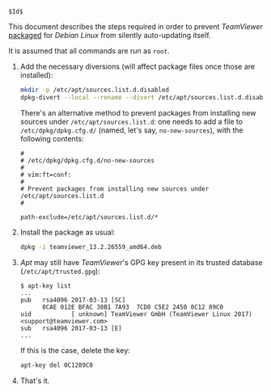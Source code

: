 
 `$Id$`

This document describes the steps required in order to prevent _TeamViewer_
[packaged](https://www.teamviewer.com/en/download/linux/)
for _Debian Linux_ from silently auto-updating itself.

It is assumed that all commands are run as `root`.

1. Add the necessary diversions (will affect package files once those are installed):
   ```bash
   mkdir -p /etc/apt/sources.list.d.disabled
   dpkg-divert --local --rename --divert /etc/apt/sources.list.d.disabled/teamviewer.list /etc/apt/sources.list.d/teamviewer.list
   ```
   There's an alternative method to prevent packages from installing new sources
   under  `/etc/apt/sources.list.d`: one needs to add a file to
   `/etc/dpkg/dpkg.cfg.d/` (named, let's say, `no-new-sources`), with the
   following contents:
   ```
   #
   # /etc/dpkg/dpkg.cfg.d/no-new-sources
   #
   # vim:ft=conf:
   #
   # Prevent packages from installing new sources under /etc/apt/sources.list.d
   #

   path-exclude=/etc/apt/sources.list.d/*
   ```
1. Install the package as usual:
   ```bash
   dpkg -i teamviewer_13.2.26559_amd64.deb
   ```
1. _Apt_ may still have _TeamViewer_'s GPG key present in its trusted database
   (`/etc/apt/trusted.gpg`):
   ```
   $ apt-key list
   ...
   pub   rsa4096 2017-03-13 [SC]
         8CAE 012E BFAC 38B1 7A93  7CD8 C5E2 2450 0C12 89C0
   uid           [ unknown] TeamViewer GmbH (TeamViewer Linux 2017) <support@teamviewer.com>
   sub   rsa4096 2017-03-13 [E]
   ...
   ```
   If this is the case, delete the key:
   ```bash
   apt-key del 0C1289C0
   ```
1. That's it.
